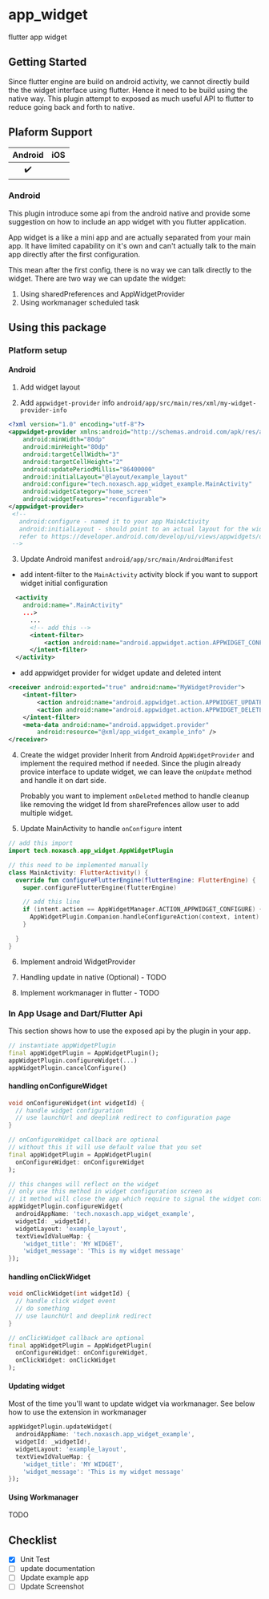 # app_widget

flutter app widget

## Getting Started

Since flutter engine are build on android activity, we cannot directly build
the the widget interface using flutter. Hence it need to be build using the native
way. This plugin attempt to exposed as much useful API to flutter to reduce
going back and forth to native.
## Plaform Support

| Android | iOS |
| :-----: | :-: |
|   ✔️    |   |

### Android

This plugin introduce some api from the android native and provide some suggestion on how
to include an app widget with you flutter application.

App widget is a like a mini app and are actually separated from your main app.
It have limited capability on it's own and can't actually talk to the main app directly
after the first configuration.

This mean after the first config, there is no way we can talk directly to the widget.
There are two way we can update the widget:

1. Using sharedPreferences and AppWidgetProvider
2. Using workmanager scheduled task


## Using this package

### Platform setup

#### Android

1. Add widget layout

2. Add `appwidget-provider` info `android/app/src/main/res/xml/my-widget-provider-info`

```xml
<?xml version="1.0" encoding="utf-8"?>
<appwidget-provider xmlns:android="http://schemas.android.com/apk/res/android"
    android:minWidth="80dp"
    android:minHeight="80dp"
    android:targetCellWidth="3"
    android:targetCellHeight="2"
    android:updatePeriodMillis="86400000"
    android:initialLayout="@layout/example_layout"
    android:configure="tech.noxasch.app_widget_example.MainActivity"
    android:widgetCategory="home_screen"
    android:widgetFeatures="reconfigurable">
</appwidget-provider>
 <!--
   android:configure - named it to your app MainActivity
   android:initialLayout - should point to an actual layout for the widget
   refer to https://developer.android.com/develop/ui/views/appwidgets/overview
 -->
```

3. Update Android manifest `android/app/src/main/AndroidManifest`

  - add intent-filter to the `MainActivity` activity block if you want to support widget initial configuration

  ```xml
    <activity
      android:name=".MainActivity"
      ...>
        ...
        <!-- add this -->
        <intent-filter>
            <action android:name="android.appwidget.action.APPWIDGET_CONFIGURE"/>
        </intent-filter>
    </activity>
  ```

  - add appwidget provider for widget update and deleted intent

  ```xml
  <receiver android:exported="true" android:name="MyWidgetProvider">
      <intent-filter>
          <action android:name="android.appwidget.action.APPWIDGET_UPDATE"/>
          <action android:name="android.appwidget.action.APPWIDGET_DELETED"/>
      </intent-filter>
      <meta-data android:name="android.appwidget.provider"
          android:resource="@xml/app_widget_example_info" />
  </receiver>
  ```
4. Create the widget provider
Inherit from Android `AppWidgetProvider` and implement the required method if needed. Since the plugin already provice interface to update widget, we can leave the `onUpdate` method and handle it on dart side.

    Probably you want to implement `onDeleted` method to handle cleanup like removing the widget Id from sharePrefences allow user to add multiple widget.

5. Update MainActivity to handle `onConfigure` intent

```kotlin
// add this import
import tech.noxasch.app_widget.AppWidgetPlugin

// this need to be implemented manually
class MainActivity: FlutterActivity() {
  override fun configureFlutterEngine(flutterEngine: FlutterEngine) {
    super.configureFlutterEngine(flutterEngine)

    // add this line
    if (intent.action == AppWidgetManager.ACTION_APPWIDGET_CONFIGURE) {
      AppWidgetPlugin.Companion.handleConfigureAction(context, intent)
    }

  }
}
```

6. Implement android WidgetProvider

7. Handling update in native (Optional) - TODO

7. Implement workmanager in flutter - TODO

### In App Usage and Dart/Flutter Api

This section shows how to use the exposed api by the plugin in your app.

```dart
// instantiate appWidgetPlugin
final appWidgetPlugin = AppWidgetPlugin();
appWidgetPlugin.configureWidget(...)
appWidgetPlugin.cancelConfigure()
```

#### handling onConfigureWidget

```dart
void onConfigureWidget(int widgetId) {
  // handle widget configuration
  // use launchUrl and deeplink redirect to configuration page
}

// onConfigureWidget callback are optional
// without this it will use default value that you set
final appWidgetPlugin = AppWidgetPlugin(
  onConfigureWidget: onConfigureWidget
);

// this changes will reflect on the widget
// only use this method in widget configuration screen as
// it method will close the app which require to signal the widget config completion
appWidgetPlugin.configureWidget(
  androidAppName: 'tech.noxasch.app_widget_example',
  widgetId: _widgetId!,
  widgetLayout: 'example_layout',
  textViewIdValueMap: {
    'widget_title': 'MY WIDGET',
    'widget_message': 'This is my widget message'
});
```

#### handling onClickWidget

```dart
void onClickWidget(int widgetId) {
  // handle click widget event
  // do something
  // use launchUrl and deeplink redirect
}

// onClickWidget callback are optional
final appWidgetPlugin = AppWidgetPlugin(
  onConfigureWidget: onConfigureWidget,
  onClickWidget: onClickWidget
);
```

#### Updating widget
Most of the time you'll want to update widget via workmanager. See below
how to use the extension in workmanager

```dart
appWidgetPlugin.updateWidget(
  androidAppName: 'tech.noxasch.app_widget_example',
  widgetId: _widgetId!,
  widgetLayout: 'example_layout',
  textViewIdValueMap: {
    'widget_title': 'MY WIDGET',
    'widget_message': 'This is my widget message'
});
```

#### Using Workmanager

TODO

## Checklist
- [x] Unit Test
- [ ] update documentation
- [ ] Update example app
- [ ] Update Screenshot

